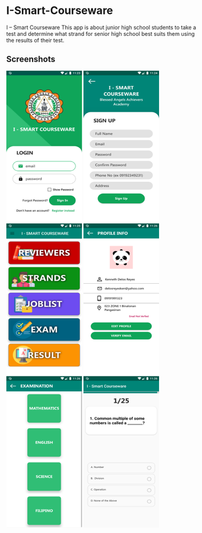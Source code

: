 # I-Smart-Courseware

I – Smart Courseware This app is about junior high school students to take a test and determine what strand for senior high school best suits them using the results of their test.

## Screenshots
<img src="Screenshots/login_page.png" width="200px" height="400px">
<img src="Screenshots/signup_page.png" width="200px" height="400px">
<img src="Screenshots/landing_page.png" width="200px" height="400px">
<img src="Screenshots/profile_page.png" width="200px" height="400px">
<img src="Screenshots/categories_page.png" width="200px" height="400px">
<img src="Screenshots/questions_page.png" width="200px" height="400px">
